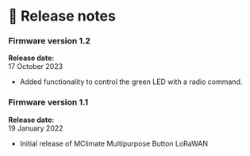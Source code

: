 # 🥳 Release notes

### Firmware version 1.2

**Release date:** \
17 October 2023

* Added functionality to control the green LED with a radio command.

### Firmware version 1.1

**Release date:** \
19 January 2022

* Initial release of MClimate Multipurpose Button LoRaWAN
